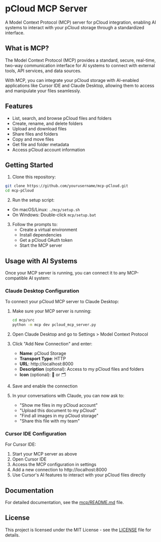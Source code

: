 # pCloud MCP Server

A Model Context Protocol (MCP) server for pCloud integration, enabling AI systems to interact with your pCloud storage through a standardized interface.

## What is MCP?

The Model Context Protocol (MCP) provides a standard, secure, real-time, two-way communication interface for AI systems to connect with external tools, API services, and data sources.

With MCP, you can integrate your pCloud storage with AI-enabled applications like Cursor IDE and Claude Desktop, allowing them to access and manipulate your files seamlessly.

## Features

- List, search, and browse pCloud files and folders
- Create, rename, and delete folders
- Upload and download files
- Share files and folders
- Copy and move files
- Get file and folder metadata
- Access pCloud account information

## Getting Started

1. Clone this repository:
```bash
git clone https://github.com/yourusername/mcp-pCloud.git
cd mcp-pCloud
```

2. Run the setup script:
- On macOS/Linux: `./mcp/setup.sh`
- On Windows: Double-click `mcp/setup.bat`

3. Follow the prompts to:
   - Create a virtual environment
   - Install dependencies
   - Get a pCloud OAuth token
   - Start the MCP server

## Usage with AI Systems

Once your MCP server is running, you can connect it to any MCP-compatible AI system:

### Claude Desktop Configuration

To connect your pCloud MCP server to Claude Desktop:

1. Make sure your MCP server is running:
   ```bash
   cd mcp/src
   python -m mcp dev pcloud_mcp_server.py
   ```

2. Open Claude Desktop and go to Settings > Model Context Protocol

3. Click "Add New Connection" and enter:
   - **Name**: pCloud Storage
   - **Transport Type**: HTTP
   - **URL**: http://localhost:8000
   - **Description** (optional): Access to my pCloud files and folders
   - **Icon** (optional): 📁 or 🗂️

4. Save and enable the connection

5. In your conversations with Claude, you can now ask to:
   - "Show me files in my pCloud account"
   - "Upload this document to my pCloud"
   - "Find all images in my pCloud storage"
   - "Share this file with my team"

### Cursor IDE Configuration

For Cursor IDE:

1. Start your MCP server as above
2. Open Cursor IDE
3. Access the MCP configuration in settings
4. Add a new connection to http://localhost:8000
5. Use Cursor's AI features to interact with your pCloud files directly

## Documentation

For detailed documentation, see the [mcp/README.md](mcp/README.md) file.

## License

This project is licensed under the MIT License - see the [LICENSE](LICENSE) file for details.
